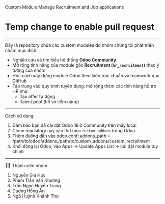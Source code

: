 Custom Module Manage Recruitment and Job applications
# Temp change to enable pull request

---

Đây là repository chứa các custom modules do nhóm chúng tôi phát triển nhằm mục đích:

- Nghiên cứu và tìm hiểu hệ thống **Odoo Community**
- Mở rộng tính năng của module gốc **Recruitment (`hr_recruitment`)** theo ý tưởng của nhóm
- Học cách xây dựng module Odoo theo kiến trúc chuẩn và teamwork qua GitHub
- Tập trung vào quy trình tuyển dụng: mở rộng thêm các tính năng hỗ trợ HR như:
  + Tạo offer tự động
  + Talent pool (hồ sơ tiềm năng)

---

Cách sử dụng

1. Đảm bảo bạn đã cài đặt Odoo 18.0 Community trên máy local
2. Clone repository này vào thư mục `custom_addons` trong Odoo
3. Thêm đường dẫn vào odoo.conf:
addons_path = /path/to/odoo/addons,/path/to/custom_addons/custom_recruitment
4. Khởi động lại Odoo, vào Apps → Update Apps List → cài đặt module tùy chỉnh

---

👨‍💻 Thành viên nhóm
1. Nguyễn Gia Huy
2. Phạm Trần Vân Khương
3. Trần Ngọc Huyền Trang
4. Dương Hồng Ân
5. Ngô Huỳnh Khánh Thư
